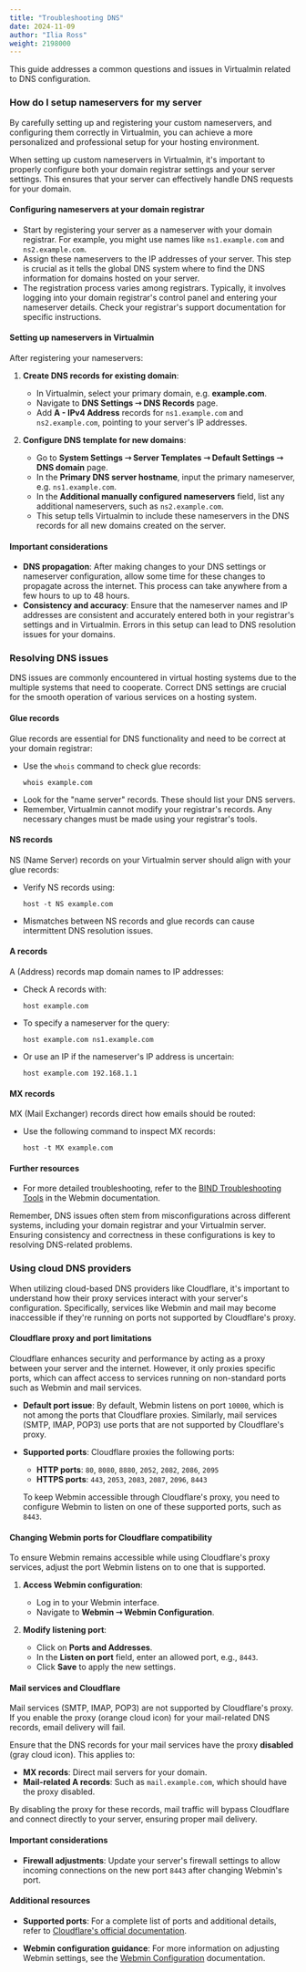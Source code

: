 ```yaml
---
title: "Troubleshooting DNS"
date: 2024-11-09
author: "Ilia Ross"
weight: 2198000
---
```


This guide addresses a common questions and issues in Virtualmin related to DNS configuration.

### How do I setup nameservers for my server

By carefully setting up and registering your custom nameservers, and configuring them correctly in Virtualmin, you can achieve a more personalized and professional setup for your hosting environment.

When setting up custom nameservers in Virtualmin, it's important to properly configure both your domain registrar settings and your server settings. This ensures that your server can effectively handle DNS requests for your domain.

#### Configuring nameservers at your domain registrar

- Start by registering your server as a nameserver with your domain registrar. For example, you might use names like `ns1.example.com` and `ns2.example.com`.
- Assign these nameservers to the IP addresses of your server. This step is crucial as it tells the global DNS system where to find the DNS information for domains hosted on your server.
- The registration process varies among registrars. Typically, it involves logging into your domain registrar's control panel and entering your nameserver details. Check your registrar's support documentation for specific instructions.

#### Setting up nameservers in Virtualmin

After registering your nameservers:

1. **Create DNS records for existing domain**:
   - In Virtualmin, select your primary domain, e.g. **example.com**.
   - Navigate to **DNS Settings ⇾ DNS Records** page.
   - Add **A - IPv4 Address** records for `ns1.example.com` and `ns2.example.com`, pointing to your server's IP addresses.

2. **Configure DNS template for new domains**:
   - Go to **System Settings ⇾ Server Templates ⇾ Default Settings ⇾ DNS domain** page.
   - In the **Primary DNS server hostname**, input the primary nameserver, e.g. `ns1.example.com`.
   - In the **Additional manually configured nameservers** field, list any additional nameservers, such as `ns2.example.com`.
   - This setup tells Virtualmin to include these nameservers in the DNS records for all new domains created on the server.

#### Important considerations

- **DNS propagation**: After making changes to your DNS settings or nameserver configuration, allow some time for these changes to propagate across the internet. This process can take anywhere from a few hours to up to 48 hours.
- **Consistency and accuracy**: Ensure that the nameserver names and IP addresses are consistent and accurately entered both in your registrar's settings and in Virtualmin. Errors in this setup can lead to DNS resolution issues for your domains.

### Resolving DNS issues

DNS issues are commonly encountered in virtual hosting systems due to the multiple systems that need to cooperate. Correct DNS settings are crucial for the smooth operation of various services on a hosting system.

#### Glue records

Glue records are essential for DNS functionality and need to be correct at your domain registrar:

- Use the `whois` command to check glue records:
  ```text
  whois example.com
  ```
- Look for the "name server" records. These should list your DNS servers.
- Remember, Virtualmin cannot modify your registrar's records. Any necessary changes must be made using your registrar's tools.

#### NS records

NS (Name Server) records on your Virtualmin server should align with your glue records:

- Verify NS records using:
  ```text
  host -t NS example.com
  ```
- Mismatches between NS records and glue records can cause intermittent DNS resolution issues.

#### A records

A (Address) records map domain names to IP addresses:

- Check A records with:
  ```text
  host example.com
  ```
- To specify a nameserver for the query:
  ```text
  host example.com ns1.example.com
  ```
- Or use an IP if the nameserver's IP address is uncertain:
  ```text
  host example.com 192.168.1.1
  ```

#### MX records

MX (Mail Exchanger) records direct how emails should be routed:

- Use the following command to inspect MX records:
  ```text
  host -t MX example.com
  ```

#### Further resources

- For more detailed troubleshooting, refer to the [BIND Troubleshooting Tools](https://webmin.com/docs/modules/bind-dns-server/#bind-troubleshooting-tools) in the Webmin documentation.

Remember, DNS issues often stem from misconfigurations across different systems, including your domain registrar and your Virtualmin server. Ensuring consistency and correctness in these configurations is key to resolving DNS-related problems.

### Using cloud DNS providers

When utilizing cloud-based DNS providers like Cloudflare, it's important to understand how their proxy services interact with your server's configuration. Specifically, services like Webmin and mail may become inaccessible if they're running on ports not supported by Cloudflare's proxy.

#### Cloudflare proxy and port limitations

Cloudflare enhances security and performance by acting as a proxy between your server and the internet. However, it only proxies specific ports, which can affect access to services running on non-standard ports such as Webmin and mail services.

- **Default port issue**: By default, Webmin listens on port `10000`, which is not among the ports that Cloudflare proxies. Similarly, mail services (SMTP, IMAP, POP3) use ports that are not supported by Cloudflare's proxy.

- **Supported ports**: Cloudflare proxies the following ports:

  - **HTTP ports**: `80`, `8080`, `8880`, `2052`, `2082`, `2086`, `2095`
  - **HTTPS ports**: `443`, `2053`, `2083`, `2087`, `2096`, `8443`

  To keep Webmin accessible through Cloudflare's proxy, you need to configure Webmin to listen on one of these supported ports, such as `8443`.

#### Changing Webmin ports for Cloudflare compatibility

To ensure Webmin remains accessible while using Cloudflare's proxy services, adjust the port Webmin listens on to one that is supported.

1. **Access Webmin configuration**:

   - Log in to your Webmin interface.
   - Navigate to **Webmin ⇾ Webmin Configuration**.

2. **Modify listening port**:

   - Click on **Ports and Addresses**.
   - In the **Listen on port** field, enter an allowed port, e.g., `8443`.
   - Click **Save** to apply the new settings.

#### Mail services and Cloudflare

Mail services (SMTP, IMAP, POP3) are not supported by Cloudflare's proxy. If you enable the proxy (orange cloud icon) for your mail-related DNS records, email delivery will fail.

Ensure that the DNS records for your mail services have the proxy **disabled** (gray cloud icon). This applies to:

  - **MX records**: Direct mail servers for your domain.
  - **Mail-related A records**: Such as `mail.example.com`, which should have the proxy disabled.

By disabling the proxy for these records, mail traffic will bypass Cloudflare and connect directly to your server, ensuring proper mail delivery.

#### Important considerations

- **Firewall adjustments**: Update your server's firewall settings to allow incoming connections on the new port `8443` after changing Webmin's port.

#### Additional resources

- **Supported ports**: For a complete list of ports and additional details, refer to [Cloudflare's official documentation](https://developers.cloudflare.com/fundamentals/get-started/reference/network-ports/).

- **Webmin configuration guidance**: For more information on adjusting Webmin settings, see the [Webmin Configuration](https://webmin.com/docs/modules/webmin-configuration/#ports-and-addresses) documentation.
